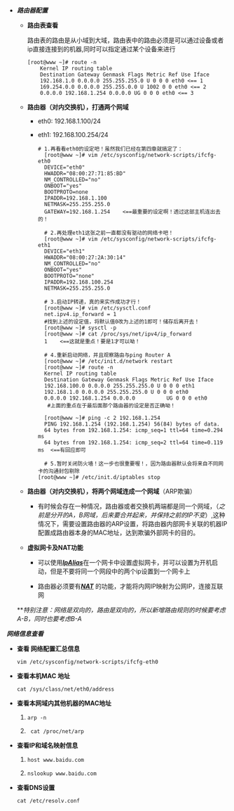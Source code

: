 * ***路由器配置***

  * **路由表查看**

    路由表的路由是从小域到大域，路由表中的路由必须是可以通过设备或者ip直接连接到的机器,同时可以指定通过某个设备来进行

    ```shell
    [root@www ~]# route -n
        Kernel IP routing table
        Destination Gateway Genmask Flags Metric Ref Use Iface
        192.168.1.0 0.0.0.0 255.255.255.0 U 0 0 0 eth0 <== 1 
        169.254.0.0 0.0.0.0 255.255.0.0 U 1002 0 0 eth0 <== 2 
        0.0.0.0 192.168.1.254 0.0.0.0 UG 0 0 0 eth0 <== 3
    ```

  * **路由器（对内交换机），打通两个网域**

    * eth0: 192.168.1.100/24

    * eth1: 192.168.100.254/24

      ```shell
      # 1.再看看eth0的设定吧！虽然我们已经在第四章就搞定了： 
        [root@www ~]# vim /etc/sysconfig/network-scripts/ifcfg-eth0 
        DEVICE="eth0"
        HWADDR="08:00:27:71:85:BD"
        NM_CONTROLLED="no"
        ONBOOT="yes"
        BOOTPROTO=none
        IPADDR=192.168.1.100
        NETMASK=255.255.255.0
        GATEWAY=192.168.1.254    <==最重要的设定啊！透过这部主机连出去的！
        
        # 2.再处理eth1这张之前一直都没有驱动的网络卡吧！
        [root@www ~]# vim /etc/sysconfig/network-scripts/ifcfg-eth1 
        DEVICE="eth1"
        HWADDR="08:00:27:2A:30:14"
        NM_CONTROLLED="no"
        ONBOOT="yes"
        BOOTPROTO="none"
        IPADDR=192.168.100.254
        NETMASK=255.255.255.0
        
        # 3.启动IP转递，真的来实作成功才行！
        [root@www ~]# vim /etc/sysctl.conf 
        net.ipv4.ip_forward = 1 
        #找到上述的设定值，将默认值0改为上述的1即可！储存后离开去！
        [root@www ~]# sysctl -p 
        [root@www ~]# cat /proc/sys/net/ipv4/ip_forward 
        1    <==这就是重点！要是1才可以呦！
        
        # 4.重新启动网络，并且观察路由与ping Router A 
        [root@www ~]# /etc/init.d/network restart 
        [root@www ~]# route -n
        Kernel IP routing table
        Destination Gateway Genmask Flags Metric Ref Use Iface
        192.168.100.0 0.0.0.0 255.255.255.0 U 0 0 0 eth1
        192.168.1.0 0.0.0.0 255.255.255.0 U 0 0 0 eth0
        0.0.0.0 192.168.1.254 0.0.0.0          UG 0 0 0 eth0
         #上面的重点在于最后面那个路由器的设定是否正确呦！
        
        [root@www ~]# ping -c 2 192.168.1.254
        PING 192.168.1.254 (192.168.1.254) 56(84) bytes of data.
        64 bytes from 192.168.1.254: icmp_seq=1 ttl=64 time=0.294 ms 
        64 bytes from 192.168.1.254: icmp_seq=2 ttl=64 time=0.119 ms  <==有回应即可
        
        # 5.暂时关闭防火墙！这一步也很重要喔！，因为路由器默认会将来自不同网卡的沟通封包剔除
      [root@www ~]# /etc/init.d/iptables stop
      ```

      

  * **路由器（对内交换机），将两个网域连成一个网域**（ARP欺骗）

    * 有时候会存在一种情况，路由器或者交换机两端都是同一个网域，（*之前是分开的A，B网域，后来要合并起来，并保持之前的IP不变*）,这种情况下，需要设置路由器的ARP设置，将路由器内部网卡关联的机器IP配置成路由器本身的MAC地址，达到欺骗外部网卡的目的。

  * **虚拟网卡及NAT功能**

    * 可以使用<u>***IpAlias***</u>在一个网卡中设置虚拟网卡，并可以设置为开机启动，但是不要将同一个网段中的两个ip设置到一个网卡上

    * 路由器必须要有<u>***NAT***</u> 的功能，才能将内网IP映射为公网IP，连接互联网

    

  ***特别注意：*网络是双向的，路由是双向的，所以新增路由规则的时候要考虑A-B，同时也要考虑B-A**



***网络信息查看***

- **查看 网络配置汇总信息**

  ```shell
  vim /etc/sysconfig/network-scripts/ifcfg-eth0
  ```


- **查看本机MAC 地址**

  ```shell
  cat /sys/class/net/eth0/address
  ```

- **查看本网域内其他机器的MAC地址**

  1. ```shell
     arp -n
     ```

  2. ```shell
      cat /proc/net/arp
     ```

- **查看IP和域名映射信息**

  1. ```shell
     host www.baidu.com
     ```

  2. ```shell
     nslookup www.baidu.com
     ```

- **查看DNS设置**

  ```shell
  cat /etc/resolv.conf
  ```

  

